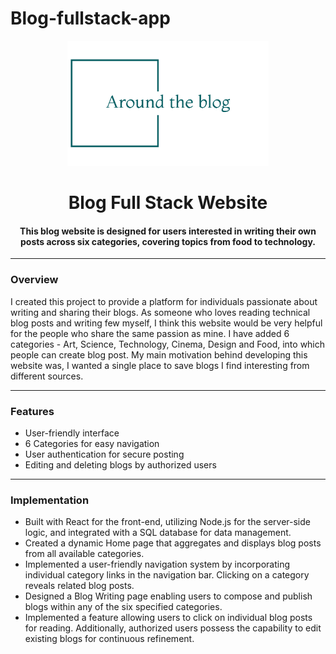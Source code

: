 # Blog-fullstack-app
<p align="center">
 <img height=200px src="./client/src/img/logo.png" alt="Blog Website Logo">
</p>

<h1 align="center">Blog Full Stack Website</h1>
<!-- This blog website is designed for users interested in writing their own posts across six categories, covering topics from food to technology. -->
<h4 align="center">This blog website is designed for users interested in writing their own posts across six categories, covering topics from food to technology.</h4>

-----------------------------------------
### Overview
I created this project to provide a platform for individuals passionate about writing and sharing their blogs. As someone who loves reading technical blog posts and writing few myself, I think this website would be very helpful for the people who share the same passion as mine. I have added 6 categories - Art, Science, Technology, Cinema, Design and Food, into which people can create blog post. My main motivation behind developing this website was, I wanted a single place to save blogs I find interesting from different sources.


-----------------------------------------

### Features

* User-friendly interface
* 6 Categories for easy navigation
* User authentication for secure posting
* Editing and deleting blogs by authorized users

-----------------------------------------

### Implementation
* Built with React for the front-end, utilizing Node.js for the server-side logic, and integrated with a SQL database for data management.
* Created a dynamic Home page that aggregates and displays blog posts from all available categories.
* Implemented a user-friendly navigation system by incorporating individual category links in the navigation bar. Clicking on a category reveals related blog posts.
* Designed a Blog Writing page enabling users to compose and publish blogs within any of the six specified categories.
* Implemented a feature allowing users to click on individual blog posts for reading. Additionally, authorized users possess the capability to edit existing blogs for continuous refinement.










